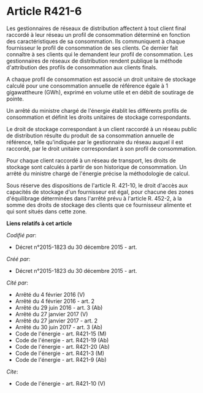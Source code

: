 # Article R421-6

Les gestionnaires de réseaux de distribution affectent à tout client final raccordé à leur réseau un profil de consommation
déterminé en fonction des caractéristiques de sa consommation. Ils communiquent à chaque fournisseur le profil de
consommation de ses clients. Ce dernier fait connaître à ses clients qui le demandent leur profil de consommation. Les
gestionnaires de réseaux de distribution rendent publique la méthode d'attribution des profils de consommation aux clients
finals. 

A chaque profil de consommation est associé un droit unitaire de stockage calculé pour une consommation annuelle de référence
égale à 1 gigawattheure (GWh), exprimé en volume utile et en débit de soutirage de pointe. 

Un arrêté du ministre chargé de l'énergie établit les différents profils de consommation et définit les droits unitaires de
stockage correspondants. 

Le droit de stockage correspondant à un client raccordé à un réseau public de distribution résulte du produit de sa
consommation annuelle de référence, telle qu'indiquée par le gestionnaire du réseau auquel il est raccordé, par le droit
unitaire correspondant à son profil de consommation. 

Pour chaque client raccordé à un réseau de transport, les droits de stockage sont calculés à partir de son historique de
consommation. Un arrêté du ministre chargé de l'énergie précise la méthodologie de calcul. 

Sous réserve des dispositions de l'article R. 421-10, le droit d'accès aux capacités de stockage d'un fournisseur est égal,
pour chacune des zones d'équilibrage déterminées dans l'arrêté prévu à l'article R. 452-2, à la somme des droits de stockage
des clients que ce fournisseur alimente et qui sont situés dans cette zone.

**Liens relatifs à cet article**

_Codifié par_:

  - Décret n°2015-1823 du 30 décembre 2015 - art.

_Créé par_:

  - Décret n°2015-1823 du 30 décembre 2015 - art.

_Cité par_:

  - Arrêté du 4 février 2016 (V)
  - Arrêté du 4 février 2016 - art. 2
  - Arrêté du 29 juin 2016 - art. 3 (Ab)
  - Arrêté du 27 janvier 2017 (V)
  - Arrêté du 27 janvier 2017 - art. 2
  - Arrêté du 30 juin 2017 - art. 3 (Ab)
  - Code de l'énergie - art. R421-15 (M)
  - Code de l'énergie - art. R421-19 (Ab)
  - Code de l'énergie - art. R421-20 (Ab)
  - Code de l'énergie - art. R421-3 (M)
  - Code de l'énergie - art. R421-9 (Ab)

_Cite_:

  - Code de l'énergie - art. R421-10 (V)
